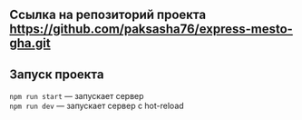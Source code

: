 ## Ссылка на репозиторий проекта https://github.com/paksasha76/express-mesto-gha.git

## Запуск проекта

`npm run start` — запускает сервер   
`npm run dev` — запускает сервер с hot-reload
